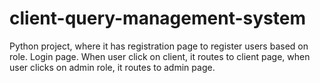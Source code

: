 # client-query-management-system
Python project, where it has registration page to register users based on role. Login page. When user click on client, it routes to client page, when user clicks on admin role, it routes to admin page.
